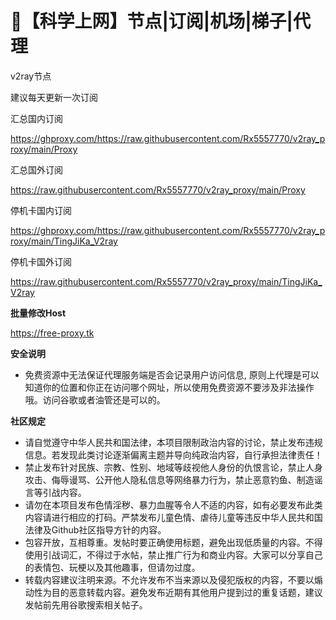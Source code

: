 # 🚀【科学上网】节点|订阅|机场|梯子|代理
v2ray节点

建议每天更新一次订阅


汇总国内订阅

https://ghproxy.com/https://raw.githubusercontent.com/Rx5557770/v2ray_proxy/main/Proxy


汇总国外订阅 

https://raw.githubusercontent.com/Rx5557770/v2ray_proxy/main/Proxy 


 停机卡国内订阅 

https://ghproxy.com/https://raw.githubusercontent.com/Rx5557770/v2ray_proxy/main/TingJiKa_V2ray


停机卡国外订阅

https://raw.githubusercontent.com/Rx5557770/v2ray_proxy/main/TingJiKa_V2ray

**批量修改Host**

https://free-proxy.tk

**安全说明**
- 免费资源中无法保证代理服务端是否会记录用户访问信息, 原则上代理是可以知道你的位置和你正在访问哪个网址，所以使用免费资源不要涉及非法操作哦。访问谷歌或者油管还是可以的。

**社区规定**
- 请自觉遵守中华人民共和国法律，本项目限制政治内容的讨论，禁止发布违规信息。若发现此类讨论逐渐偏离主题并导向纯政治内容，自行承担法律责任！
- 禁止发布针对民族、宗教、性别、地域等歧视他人身份的仇恨言论，禁止人身攻击、侮辱谩骂、公开他人隐私信息等网络暴力行为，禁止恶意钓鱼、制造谣言等引战内容。
- 请勿在本项目发布色情淫秽、暴力血腥等令人不适的内容，如有必要发布此类内容请进行相应的打码。严禁发布儿童色情、虐待儿童等违反中华人民共和国法律及Github社区指导方针的内容。
- 包容开放，互相尊重。发帖时要正确使用标题，避免出现低质量的内容。不得使用引战词汇，不得过于水帖，禁止推广行为和商业内容。大家可以分享自己的表情包、玩梗以及其他趣事，但请勿过度。
- 转载内容建议注明来源。不允许发布不当来源以及侵犯版权的内容，不要以煽动性为目的恶意转载内容。避免发布近期有其他用户提到过的重复话题，建议发帖前先用谷歌搜索相关帖子。
